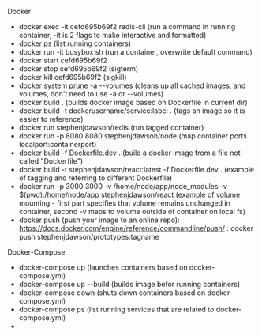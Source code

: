 Docker 
- docker exec -it cefd695b69f2 redis-cli (run a command in running container, -it is 2 flags to make interactive and formatted)
- docker ps (list running containers)
- docker run -it busybox sh (run a container, overwrite default command)
- docker start cefd695b69f2
- docker stop cefd695b69f2 (sigterm)
- docker kill cefd695b69f2 (sigkill)
- docker system prune -a --volumes (cleans up all cached images, and volumes, don't need to use -a or --volumes)
- docker build . (builds docker image based on Dockerfile in current dir)
- docker build -t dockerusername/service:label . (tags an image so it is easier to reference)
- docker run stephenjdawson/redis (run tagged container)
- docker run -p 8080:8080 stephenjdawson/node (map container ports localport:containerport)
- docker build -f Dockerfile.dev . (build a docker image from a file not called "Dockerfile")
- docker build -t stephenjdawson/react:latest -f Dockerfile.dev . (example of tagging and referring to different Dockerfile)
- docker run -p 3000:3000 -v /home/node/app/node_modules -v $(pwd):/home/node/app stephenjdawson/react (example of volume mounting - first part specifies that volume remains unchanged in container, second -v maps to volume outside of container on local fs)
- docker push (push your image to an online repo): https://docs.docker.com/engine/reference/commandline/push/ : docker push stephenjdawson/prototypes:tagname


Docker-Compose
- docker-compose up (launches containers based on docker-compose.yml)
- docker-compose up --build (builds image befor running containers)
- docker-compose down (shuts down containers based on docker-compose.yml)
- docker-compose ps (list running services that are related to docker-compose.yml)
- 